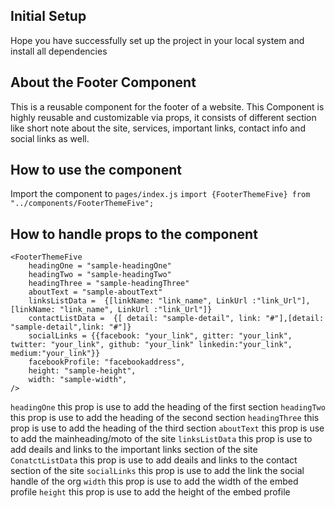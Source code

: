 ## Initial Setup

Hope you have successfully set up the project in your local system and install all dependencies

## About the Footer Component

This is a reusable component for the footer of a website. This Component is highly reusable and customizable via props, it consists of different section like short note about the site, services, important links, contact info and social links as well.

## How to use the component

Import the component to `pages/index.js`
`import {FooterThemeFive} from "../components/FooterThemeFive";`

## How to handle props to the component

```
<FooterThemeFive
    headingOne = "sample-headingOne"
    headingTwo = "sample-headingTwo"
    headingThree = "sample-headingThree"
    aboutText = "sample-aboutText"
    linksListData =  {[linkName: "link_name", LinkUrl :"link_Url"],[linkName: "link_name", LinkUrl :"link_Url"]}
    contactListData =  {[ detail: "sample-detail", link: "#"],[detail: "sample-detail",link: "#"]}
    socialLinks = {{facebook: "your_link", gitter: "your_link", twitter: "your_link", github: "your_link" linkedin:"your_link", medium:"your_link"}}
    facebookProfile: "facebookaddress",
    height: "sample-height",
    width: "sample-width",
/>
```

`headingOne` this prop is use to add the heading of the first section
`headingTwo` this prop is use to add the heading of the second section
`headingThree` this prop is use to add the heading of the third section
`aboutText` this prop is use to add the mainheading/moto of the site
`linksListData` this prop is use to add deails and links to the important links section of the site
`ConatctListData` this prop is use to add deails and links to the contact section of the site
`socialLinks` this prop is use to add the link the social handle of the org
`width` this prop is use to add the width of the embed profile
`height` this prop is use to add the height of the embed profile
